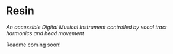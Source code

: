 # Resin
_An accessible Digital Musical Instrument controlled by vocal tract harmonics and head movement_

Readme coming soon!
